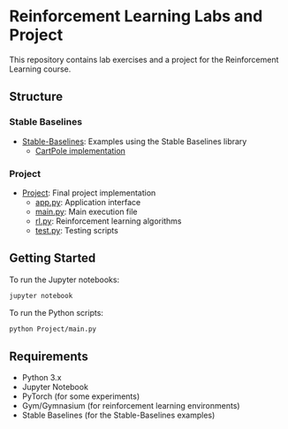 # Reinforcement Learning Labs and Project

This repository contains lab exercises and a project for the Reinforcement Learning course.

## Structure

### Stable Baselines
- [Stable-Baselines](Stable-Baselines/): Examples using the Stable Baselines library
  - [CartPole implementation](Stable-Baselines/cartpole.ipynb)

### Project
- [Project](Project/): Final project implementation
  - [app.py](Project/app.py): Application interface
  - [main.py](Project/main.py): Main execution file
  - [rl.py](Project/rl.py): Reinforcement learning algorithms
  - [test.py](Project/test.py): Testing scripts

## Getting Started

To run the Jupyter notebooks:
```bash
jupyter notebook
```

To run the Python scripts:
```bash
python Project/main.py
```

## Requirements

- Python 3.x
- Jupyter Notebook
- PyTorch (for some experiments)
- Gym/Gymnasium (for reinforcement learning environments)
- Stable Baselines (for the Stable-Baselines examples)
